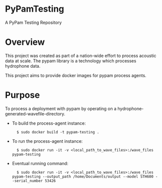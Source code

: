 # PyPamTesting

A PyPam Testing Repository


# Overview

This project was created as part of a nation-wide effort to process acoustic data at scale. The pypam library is a technology which processes hydrophone data.

This project aims to provide docker images for pypam process agents. 

# Purpose

To process a deployment with pypam by operating on a hydrophone-generated-wavefile-directory.

- To build the process-agent instance:

        $ sudo docker build -t pypam-testing .

- To run the process-agent instance:

        $ sudo docker run -it -v <local_path_to_wave_files>:/wave_files pypam-testing

- Eventual running command:

        $ sudo docker run -it -v <local_path_to_wave_files>:/wave_files pypam-testing --output_path /home/Documents/output --model STH600 --serial_number 53426 



